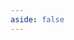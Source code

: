 ```yaml
---
aside: false
---
```


<script setup>
import Demo from '../components/Demo.vue'
</script>

<Demo url="https://githubbox.com/willnguyen1312/zoom-image/tree/main/examples/vue-ts" />
